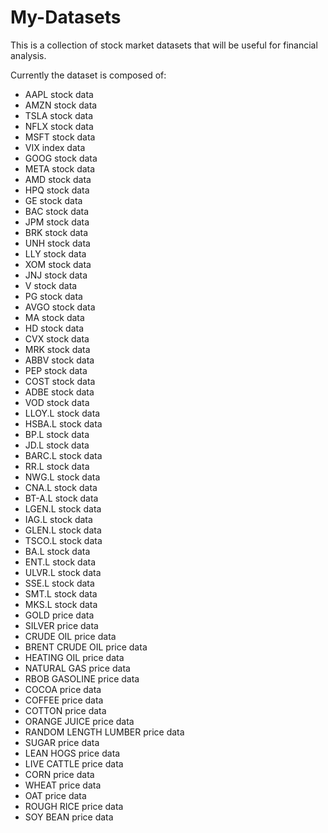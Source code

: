 # My-Datasets

 This is a collection of stock market datasets that will be useful for financial analysis.

 Currently the dataset is composed of:

 * AAPL stock data
 * AMZN stock data
 * TSLA stock data
 * NFLX stock data
 * MSFT stock data
 * VIX index data
 * GOOG stock data
 * META stock data
 * AMD stock data
 * HPQ stock data
 * GE stock data
 * BAC stock data
 * JPM stock data
 * BRK stock data
 * UNH stock data
 * LLY stock data
 * XOM stock data
 * JNJ stock data
 * V stock data
 * PG stock data
 * AVGO stock data
 * MA stock data
 * HD stock data
 * CVX stock data
 * MRK stock data
 * ABBV stock data
 * PEP stock data
 * COST stock data
 * ADBE stock data
 * VOD stock data
 * LLOY.L stock data
 * HSBA.L stock data
 * BP.L stock data
 * JD.L stock data
 * BARC.L stock data
 * RR.L stock data
 * NWG.L stock data
 * CNA.L stock data
 * BT-A.L stock data
 * LGEN.L stock data
 * IAG.L stock data
 * GLEN.L stock data
 * TSCO.L stock data
 * BA.L stock data
 * ENT.L stock data
 * ULVR.L stock data
 * SSE.L stock data
 * SMT.L stock data
 * MKS.L stock data
 * GOLD price data
 * SILVER price data
 * CRUDE OIL price data
 * BRENT CRUDE OIL price data
 * HEATING OIL price data
 * NATURAL GAS price data
 * RBOB GASOLINE price data
 * COCOA price data
 * COFFEE price data
 * COTTON price data
 * ORANGE JUICE price data
 * RANDOM LENGTH LUMBER price data
 * SUGAR price data
 * LEAN HOGS price data
 * LIVE CATTLE price data
 * CORN price data
 * WHEAT price data
 * OAT price data
 * ROUGH RICE price data
 * SOY BEAN price data
